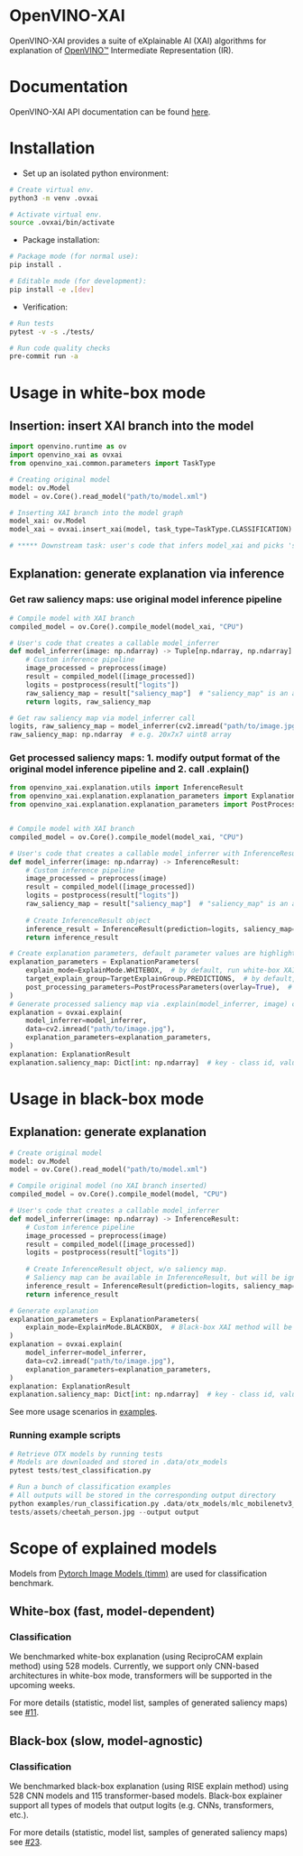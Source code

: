 # OpenVINO-XAI

OpenVINO-XAI provides a suite of eXplainable AI (XAI) algorithms for explanation of
[OpenVINO™](https://github.com/openvinotoolkit/openvino) Intermediate Representation (IR).

# Documentation

OpenVINO-XAI API documentation can be found [here](https://curly-couscous-ovjvm29.pages.github.io/).

# Installation

- Set up an isolated python environment:

```bash
# Create virtual env.
python3 -m venv .ovxai

# Activate virtual env.
source .ovxai/bin/activate
```

- Package installation:

```bash
# Package mode (for normal use):
pip install .

# Editable mode (for development):
pip install -e .[dev]
```

- Verification:

```bash
# Run tests
pytest -v -s ./tests/

# Run code quality checks
pre-commit run -a
```

# Usage in white-box mode

## Insertion: insert XAI branch into the model

```python
import openvino.runtime as ov
import openvino_xai as ovxai
from openvino_xai.common.parameters import TaskType

# Creating original model
model: ov.Model
model = ov.Core().read_model("path/to/model.xml")

# Inserting XAI branch into the model graph
model_xai: ov.Model
model_xai = ovxai.insert_xai(model, task_type=TaskType.CLASSIFICATION)

# ***** Downstream task: user's code that infers model_xai and picks 'saliency_map' output *****
```

## Explanation: generate explanation via inference
### Get raw saliency maps: use original model inference pipeline

```python
# Compile model with XAI branch
compiled_model = ov.Core().compile_model(model_xai, "CPU")

# User's code that creates a callable model_inferrer
def model_inferrer(image: np.ndarray) -> Tuple[np.ndarray, np.ndarray]:
    # Custom inference pipeline
    image_processed = preprocess(image)
    result = compiled_model([image_processed])
    logits = postprocess(result["logits"])
    raw_saliency_map = result["saliency_map"]  # "saliency_map" is an additional model output added during insertion
    return logits, raw_saliency_map

# Get raw saliency map via model_inferrer call
logits, raw_saliency_map = model_inferrer(cv2.imread("path/to/image.jpg"))
raw_saliency_map: np.ndarray  # e.g. 20x7x7 uint8 array
```

### Get processed saliency maps: 1. modify output format of the original model inference pipeline and 2. call .explain()

```python
from openvino_xai.explanation.utils import InferenceResult
from openvino_xai.explanation.explanation_parameters import ExplanationParameters
from openvino_xai.explanation.explanation_parameters import PostProcessParameters


# Compile model with XAI branch
compiled_model = ov.Core().compile_model(model_xai, "CPU")

# User's code that creates a callable model_inferrer with InferenceResult output
def model_inferrer(image: np.ndarray) -> InferenceResult:
    # Custom inference pipeline
    image_processed = preprocess(image)
    result = compiled_model([image_processed])
    logits = postprocess(result["logits"])
    raw_saliency_map = result["saliency_map"]  # "saliency_map" is an additional output added during insertion
    
    # Create InferenceResult object
    inference_result = InferenceResult(prediction=logits, saliency_map=raw_saliency_map)
    return inference_result

# Create explanation parameters, default parameter values are highlighted below
explanation_parameters = ExplanationParameters(
    explain_mode=ExplainMode.WHITEBOX,  # by default, run white-box XAI
    target_explain_group=TargetExplainGroup.PREDICTIONS,  # by default, explains only predicted classes
    post_processing_parameters=PostProcessParameters(overlay=True),  # by default, saliency map overlays over image
)
# Generate processed saliency map via .explain(model_inferrer, image) call
explanation = ovxai.explain(
    model_inferrer=model_inferrer, 
    data=cv2.imread("path/to/image.jpg"),
    explanation_parameters=explanation_parameters,
)
explanation: ExplanationResult
explanation.saliency_map: Dict[int: np.ndarray]  # key - class id, value - processed saliency map e.g. 3x354x500
```

# Usage in black-box mode
## Explanation: generate explanation
```python
# Create original model
model: ov.Model
model = ov.Core().read_model("path/to/model.xml")

# Compile original model (no XAI branch inserted)
compiled_model = ov.Core().compile_model(model, "CPU")

# User's code that creates a callable model_inferrer
def model_inferrer(image: np.ndarray) -> InferenceResult:
    # Custom inference pipeline
    image_processed = preprocess(image)
    result = compiled_model([image_processed])
    logits = postprocess(result["logits"])
    
    # Create InferenceResult object, w/o saliency map. 
    # Saliency map can be available in InferenceResult, but will be ignored when explain_mode=ExplainMode.BLACKBOX
    inference_result = InferenceResult(prediction=logits, saliency_map=None)
    return inference_result

# Generate explanation
explanation_parameters = ExplanationParameters(
    explain_mode=ExplainMode.BLACKBOX,  # Black-box XAI method will be used under .explain() call
)
explanation = ovxai.explain(
    model_inferrer=model_inferrer,
    data=cv2.imread("path/to/image.jpg"),
    explanation_parameters=explanation_parameters,
)
explanation: ExplanationResult
explanation.saliency_map: Dict[int: np.ndarray]  # key - class id, value - processed saliency map e.g. 354x500x3
```

See more usage scenarios in [examples](./examples). 

### Running example scripts

```python
# Retrieve OTX models by running tests
# Models are downloaded and stored in .data/otx_models
pytest tests/test_classification.py

# Run a bunch of classification examples
# All outputs will be stored in the corresponding output directory
python examples/run_classification.py .data/otx_models/mlc_mobilenetv3_large_voc.xml \
tests/assets/cheetah_person.jpg --output output
```

# Scope of explained models
Models from [Pytorch Image Models (timm)](https://github.com/huggingface/pytorch-image-models) are used 
for classification benchmark.

## White-box (fast, model-dependent)
### Classification
We benchmarked white-box explanation (using ReciproCAM explain method) using 528 models.
Currently, we support only CNN-based architectures in white-box mode,
transformers will be supported in the upcoming weeks.

For more details (statistic, model list, samples of generated saliency maps) see
[#11](https://github.com/intel-sandbox/openvino_xai/pull/11).

## Black-box (slow, model-agnostic)
### Classification
We benchmarked black-box explanation (using RISE explain method) using 528 CNN models and 115 transformer-based models. 
Black-box explainer support all types of models that output logits (e.g. CNNs, transformers, etc.).

For more details (statistic, model list, samples of generated saliency maps) see
[#23](https://github.com/intel-sandbox/openvino_xai/pull/23).
